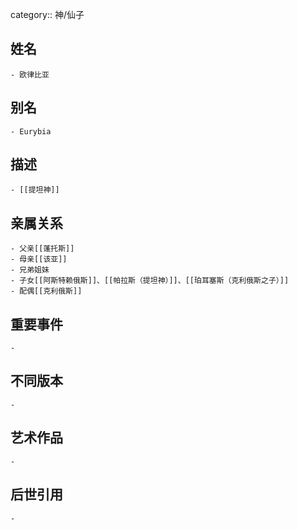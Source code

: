 category:: 神/仙子
## 姓名
	- 欧律比亚
## 别名
	- Eurybia
## 描述
	- [[提坦神]]
## 亲属关系
	- 父亲[[蓬托斯]]
	- 母亲[[该亚]]
	- 兄弟姐妹
	- 子女[[阿斯特赖俄斯]]、[[帕拉斯（提坦神）]]、[[珀耳塞斯（克利俄斯之子）]]
	- 配偶[[克利俄斯]]
## 重要事件
	-
## 不同版本
	-
## 艺术作品
	-
## 后世引用
	-
